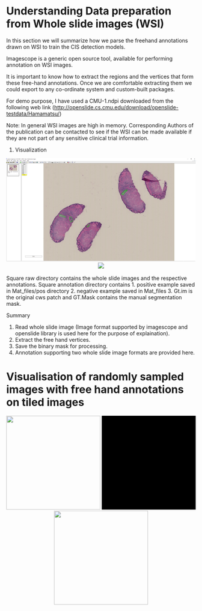 # Understanding Data preparation from Whole slide images (WSI)

In this section we will summarize how we parse the freehand annotations drawn on WSI to train the CIS detection models.

Imagescope is a generic open source tool, available for performing annotation on WSI images.

It is important to know how to extract the regions and the vertices that form these free-hand annotations. Once we are comfortable
extracting them we could export to any co-ordinate system and custom-built packages.

For demo purpose, I have used a CMU-1.ndpi downloaded from the following web link (http://openslide.cs.cmu.edu/download/openslide-testdata/Hamamatsu/)
 
Note: In general WSI images are high in memory. Corresponding Authors of the publication can be contacted to see if the WSI can be made available if they are not part of any sensitive clinical trial information.
 

1. Visualization

<p align="center">
  <img src="training_material/cmu-1_ndpi.png" width="800"/>
  <img src="training_material/T3_svs.png" width="800"/>
</p>

 
                            
Square raw directory contains the whole slide images and the respective annotations.
Square annotation directory contains 
    1. positive example saved in Mat_files/pos directory
    2. negative example saved in Mat_files
    3. Gt.im is the original cws patch and GT.Mask contains the manual segmentation mask.
	

Summary
1. Read whole slide image (Image format supported by imagescope and openslide library is used here for the purpose of explaination).
2. Extract the free hand vertices.
3. Save the binary mask for processing.
4. Annotation supporting two whole slide image formats are provided here.

# Visualisation of randomly sampled images with free hand annotations on tiled images  

<p align="center">
  
  <img src="training_material/DCIS_freehand_sampled_pos_img_movie_001.gif" width="250" height="250"/>
  <img src="training_material/DCIS_freehand_sampled_pos_mask_movie_001.gif" width="250" height="250"/>
  <img src="training_material/DCIS_freehand_sampled_pos_overlay_movie_001.gif" width="250" height="250"/>
</p>
